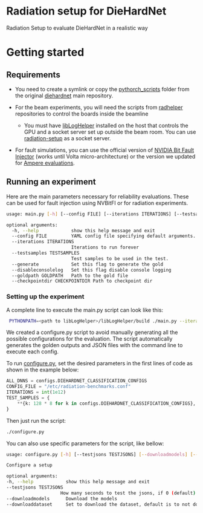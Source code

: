 # Radiation setup for DieHardNet
Radiation Setup to evaluate DieHardNet in a realistic way

# Getting started

## Requirements

- You need to create a symlink or copy the 
[pythorch_scripts](https://github.com/diehardnet/diehardnet/tree/main/pytorch_scripts) 
folder from the original [diehardnet](https://github.com/diehardnet) main repository. 

- For the beam experiments, you will need the scripts from [radhelper](https://github.com/radhelper) repositories 
to control the boards inside the beamline
  - You must have [libLogHelper](https://github.com/radhelper/libLogHelper) 
  installed on the host that controls the GPU and a socket server set up outside the beam room. 
  You can use [radiation-setup](https://github.com/radhelper/radiation-setup) as a socket server.
- For fault simulations, you can use the official version of 
[NVIDIA Bit Fault Injector](https://github.com/NVlabs/nvbitfi) (works until Volta micro-architecture) or 
the version
  we updated for [Ampere evaluations](https://github.com/fernandoFernandeSantos/nvbitfi/tree/new_gpus_support).

## Running an experiment

Here are the main parameters necessary for reliability evaluations. 
These can be used for fault injection using NVBitFI or for radiation experiments.

```bash
usage: main.py [-h] [--config FILE] [--iterations ITERATIONS] [--testsamples TESTSAMPLES] [--generate] [--disableconsolelog] [--goldpath GOLDPATH] [--checkpointdir CHECKPOINTDIR]

optional arguments:
  -h, --help            show this help message and exit
  --config FILE         YAML config file specifying default arguments.
  --iterations ITERATIONS
                        Iterations to run forever
  --testsamples TESTSAMPLES
                        Test samples to be used in the test.
  --generate            Set this flag to generate the gold
  --disableconsolelog   Set this flag disable console logging
  --goldpath GOLDPATH   Path to the gold file
  --checkpointdir CHECKPOINTDIR Path to checkpoint dir
```

### Setting up the experiment

A complete line to execute the main.py script can look like this:

```bash
 PYTHONPATH=<path to libLogHelper>/libLogHelper/build ./main.py --iterations 10000 --testsamples 1024 --config ./configurations/c10_res44_test_01_bn-relu_base.yaml --checkpointdir ./data/checkpoints --goldpath ./data/c10_res44_test_01_bn-relu_base.pt --generate
```

 We created a configure.py script to avoid manually generating all the possible configurations for the evaluation. 
 The script automatically generates the golden outputs and JSON files with the command line to execute each config. 

To run [configure.py](https://github.com/diehardnet/diehardnetradsetup/blob/main/configure.py), 
set the desired parameters in the first lines of code as shown in the example below:

```python
ALL_DNNS = configs.DIEHARDNET_CLASSIFICATION_CONFIGS
CONFIG_FILE = "/etc/radiation-benchmarks.conf"
ITERATIONS = int(1e12)
TEST_SAMPLES = {
    **{k: 128 * 8 for k in configs.DIEHARDNET_CLASSIFICATION_CONFIGS},
}
```

Then just run the script:
```bash
./configure.py
```
You can also use specific parameters for the script, like bellow:
```bash
usage: configure.py [-h] [--testjsons TESTJSONS] [--downloadmodels] [--downloaddataset]

Configure a setup

optional arguments:
-h, --help            show this help message and exit
--testjsons TESTJSONS
                    How many seconds to test the jsons, if 0 (default) it does the configure
--downloadmodels      Download the models
--downloaddataset     Set to download the dataset, default is to not download. Needs internet.
```
